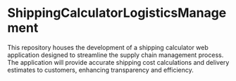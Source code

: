 # ShippingCalculatorLogisticsManagement
This repository houses the development of a shipping calculator web application designed to streamline the supply chain management process. The application will provide accurate shipping cost calculations and delivery estimates to customers, enhancing transparency and efficiency.
